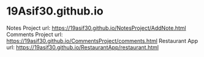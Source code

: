 # 19Asif30.github.io

Notes Project url: https://19asif30.github.io/NotesProject/AddNote.html
Comments Project url: https://19asif30.github.io/CommentsProject/comments.html
Restaurant App url: https://19asif30.github.io/RestaurantApp/restaurant.html
